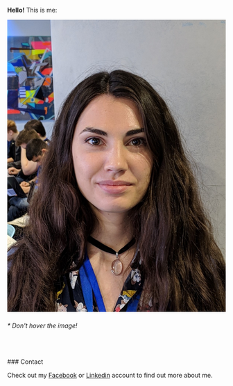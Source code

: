 
**Hello!** This is me:

![Profile Image](profile.jpg "How dare you!!!!")
###### * Don't hover the image!
<br>
<br>
### Contact

Check out my [Facebook](https://www.facebook.com/eliza.pavel.3) or [Linkedin](https://www.linkedin.com/in/eliza-pavel-b3120815b/) account to find out more about me.

